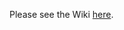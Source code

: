 Please see the Wiki [here](https://github.com/Ethereum-community/Ethereum-introduction/wiki/Ethereum-introduction).
